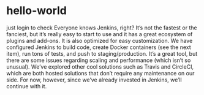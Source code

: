 # hello-world
just login to check
Everyone knows Jenkins, right? It’s not the fastest or the fanciest, but it’s really easy to start to use and it has a great ecosystem of plugins and add-ons. It is also optimized for easy customization. We have configured Jenkins to build code, create Docker containers (see the next item), run tons of tests, and push to staging/production. It’s a great tool, but there are some issues regarding scaling and performance (which isn’t so unusual). We’ve explored other cool solutions such as Travis and CircleCI, which are both hosted solutions that don’t require any maintenance on our side. For now, however, since we’ve already invested in Jenkins, we’ll continue with it.
